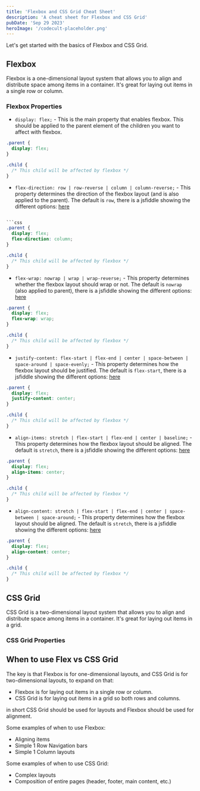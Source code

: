 ```yaml
---
title: 'Flexbox and CSS Grid Cheat Sheet'
description: 'A cheat sheet for Flexbox and CSS Grid'
pubDate: 'Sep 29 2023'
heroImage: '/codecult-placeholder.png'
---
```


Let's get started with the basics of Flexbox and CSS Grid. 

## Flexbox 

Flexbox is a one-dimensional layout system that allows you to align and distribute space among items in a container. It's great for laying out items in a single row or column.


### Flexbox Properties

- `display: flex;` - This is the main property that enables flexbox. This should be applied to the parent element of the children you want to affect with flexbox.
```css
.parent {
  display: flex;
}

.child {
  /* This child will be affected by flexbox */
}

```
- `flex-direction: row | row-reverse | column | column-reverse;` - This property determines the direction of the flexbox layout (and is also applied to the parent). The default is `row`, there is a jsfiddle showing the different options: <a href="https://jsfiddle.net/vdwbezkf/27/" target="_blank">here</a>
```css

```css
.parent {
  display: flex;
  flex-direction: column;
}

.child {
  /* This child will be affected by flexbox */
}

```

- `flex-wrap: nowrap | wrap | wrap-reverse;` - This property determines whether the flexbox layout should wrap or not. The default is `nowrap` (also applied to parent), there is a jsfiddle showing the different options: <a href="https://jsfiddle.net/aqLnbcvk/13/" target="_blank">here</a>

```css
.parent {
  display: flex;
  flex-wrap: wrap;
}

.child {
  /* This child will be affected by flexbox */
}
```

- `justify-content: flex-start | flex-end | center | space-between | space-around | space-evenly;` - This property determines how the flexbox layout should be justified. The default is `flex-start`, there is a jsfiddle showing the different options: <a href="https://jsfiddle.net/2L3x1q5a/1/" target="_blank">here</a>

```css
.parent {
  display: flex;
  justify-content: center;
}

.child {
  /* This child will be affected by flexbox */
}
```


- `align-items: stretch | flex-start | flex-end | center | baseline;` - This property determines how the flexbox layout should be aligned. The default is `stretch`, there is a jsfiddle showing the different options: <a href="https://jsfiddle.net/2L3x1q5a/1/" target="_blank">here</a>

```css
.parent {
  display: flex;
  align-items: center;
}

.child {
  /* This child will be affected by flexbox */
}
```


- `align-content: stretch | flex-start | flex-end | center | space-between | space-around;` - This property determines how the flexbox layout should be aligned. The default is `stretch`, there is a jsfiddle showing the different options: <a href="https://jsfiddle.net/2L3x1q5a/1/" target="_blank">here</a>

```css
.parent {
  display: flex;
  align-content: center;
}

.child {
  /* This child will be affected by flexbox */
}
```







## CSS Grid 

CSS Grid is a two-dimensional layout system that allows you to align and distribute space among items in a container. It's great for laying out items in a grid.

### CSS Grid Properties

## When to use Flex vs CSS Grid

The key is that Flexbox is for one-dimensional layouts, and CSS Grid is for two-dimensional layouts, to expand on that: 
- Flexbox is for laying out items in a single row or column.
- CSS Grid is for laying out items in a grid so both rows and columns.

in short CSS Grid should be used for layouts and Flexbox should be used for alignment.

Some examples of when to use Flexbox:
- Aligning items
- Simple 1 Row Navigation bars
- Simple 1 Column layouts

Some examples of when to use CSS Grid:
- Complex layouts
- Composition of entire pages (header, footer, main content, etc.)


